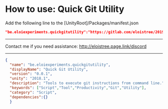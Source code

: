 # How to use: Quick Git Utility   
   
Add the following line to the [UnityRoot]/Packages/manifest.json    
``` json     
"be.eloiexperiments.quickgitutility":"https://gitlab.com/eloistree/2019_07_21_QuickGitUtility.git",    
```    
--------------------------------------    
   
Contact me if you need assistance: http://eloistree.page.link/discord   
   
--------------------------------------    
``` json     
{                                                                                
  "name": "be.eloiexperiments.quickgitutility",                              
  "displayName": "Quick Git Utility",                        
  "version": "0.0.1",                         
  "unity": "2018.1",                             
  "description": "Tools to execute git instructions from command line.",                         
  "keywords": ["Script","Tool","Productivity","Git","Utility"],                       
  "category": "Script",                   
  "dependencies":{}     
  }                                                                                
```    

